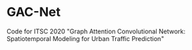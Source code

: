 # GAC-Net
Code for ITSC 2020 "Graph Attention Convolutional Network: Spatiotemporal Modeling for Urban Traffic Prediction"
